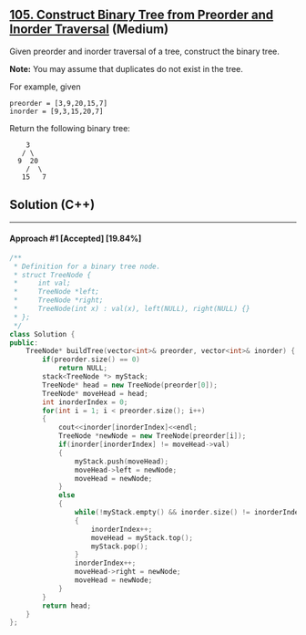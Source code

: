 ## [105. Construct Binary Tree from Preorder and Inorder Traversal](https://leetcode.com/problems/construct-binary-tree-from-preorder-and-inorder-traversal/) (Medium)

Given preorder and inorder traversal of a tree, construct the binary tree.

**Note:**
 You may assume that duplicates do not exist in the tree.

For example, given

```
preorder = [3,9,20,15,7]
inorder = [9,3,15,20,7]
```

Return the following binary tree: 

```
    3
   / \
  9  20
    /  \
   15   7
```

## Solution (C++)

------

#### Approach #1  [Accepted] [19.84%] 

```c++
/**
 * Definition for a binary tree node.
 * struct TreeNode {
 *     int val;
 *     TreeNode *left;
 *     TreeNode *right;
 *     TreeNode(int x) : val(x), left(NULL), right(NULL) {}
 * };
 */
class Solution {
public:
    TreeNode* buildTree(vector<int>& preorder, vector<int>& inorder) {
        if(preorder.size() == 0)
            return NULL;
        stack<TreeNode *> myStack;
        TreeNode* head = new TreeNode(preorder[0]);
        TreeNode* moveHead = head;
        int inorderIndex = 0;
        for(int i = 1; i < preorder.size(); i++)
        {
            cout<<inorder[inorderIndex]<<endl;
            TreeNode *newNode = new TreeNode(preorder[i]);
            if(inorder[inorderIndex] != moveHead->val)
            {
                myStack.push(moveHead);
                moveHead->left = newNode;
                moveHead = newNode;
            }
            else
            {
                while(!myStack.empty() && inorder.size() != inorderIndex + 1 && inorder[inorderIndex + 1] == myStack.top()->val)
                {
                    inorderIndex++;
                    moveHead = myStack.top();
                    myStack.pop();
                }
                inorderIndex++;
                moveHead->right = newNode;
                moveHead = newNode;
            }
        }
        return head;
    }
};
```
